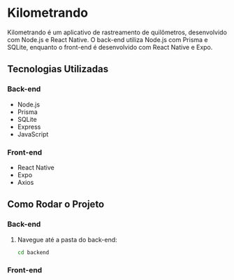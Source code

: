 # Kilometrando
Kilometrando é um aplicativo de rastreamento de quilômetros, desenvolvido com Node.js e React Native. O back-end utiliza Node.js com Prisma e SQLite, enquanto o front-end é desenvolvido com React Native e Expo.

## Tecnologias Utilizadas

### Back-end
- Node.js
- Prisma
- SQLite
- Express
- JavaScript

### Front-end
- React Native
- Expo
- Axios

## Como Rodar o Projeto

### Back-end
1. Navegue até a pasta do back-end:

   ```bash
   cd backend

### Front-end
